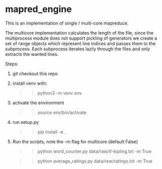 # mapred_engine

This is an implementation of single / multi-core mapreduce.

The multicore implementation calculates the length of the file, since the multiprocess module does not support pickling of generators we create a set of range objects which represent line indices and passes them to the subprocess. Each subprocess iterates lazily through the files and only extracts the wanted lines.


Steps:

1) git checkout this repo

2) install venv with:

    >> python3 -m venv env

3) activate the environment

    >> source env/bin/activate

4) run setup.py

    >> pip install -e .

5) Run the scripts, note the -m flag for multicore (default False)

    >> python word_counter.py data/raw/if-kipling.txt -m True

    >> python average_ratings.py data/raw/ratings.txt -m True

